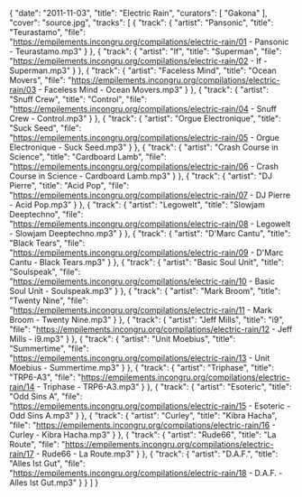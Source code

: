 {
  "date": "2011-11-03",
  "title": "Electric Rain",
  "curators": [
    "Gakona"
  ],
  "cover": "source.jpg",
  "tracks": [
    {
      "track": {
        "artist": "Pansonic",
        "title": "Teurastamo",
        "file": "https://empilements.incongru.org/compilations/electric-rain/01 - Pansonic - Teurastamo.mp3"
      }
    },
    {
      "track": {
        "artist": "If",
        "title": "Superman",
        "file": "https://empilements.incongru.org/compilations/electric-rain/02 - If - Superman.mp3"
      }
    },
    {
      "track": {
        "artist": "Faceless Mind",
        "title": "Ocean Movers",
        "file": "https://empilements.incongru.org/compilations/electric-rain/03 - Faceless Mind - Ocean Movers.mp3"
      }
    },
    {
      "track": {
        "artist": "Snuff Crew",
        "title": "Control",
        "file": "https://empilements.incongru.org/compilations/electric-rain/04 - Snuff Crew - Control.mp3"
      }
    },
    {
      "track": {
        "artist": "Orgue Electronique",
        "title": "Suck Seed",
        "file": "https://empilements.incongru.org/compilations/electric-rain/05 - Orgue Electronique - Suck Seed.mp3"
      }
    },
    {
      "track": {
        "artist": "Crash Course in Science",
        "title": "Cardboard Lamb",
        "file": "https://empilements.incongru.org/compilations/electric-rain/06 - Crash Course in Science - Cardboard Lamb.mp3"
      }
    },
    {
      "track": {
        "artist": "DJ Pierre",
        "title": "Acid Pop",
        "file": "https://empilements.incongru.org/compilations/electric-rain/07 - DJ Pierre - Acid Pop.mp3"
      }
    },
    {
      "track": {
        "artist": "Legowelt",
        "title": "Slowjam Deeptechno",
        "file": "https://empilements.incongru.org/compilations/electric-rain/08 - Legowelt - Slowjam Deeptechno.mp3"
      }
    },
    {
      "track": {
        "artist": "D'Marc Cantu",
        "title": "Black Tears",
        "file": "https://empilements.incongru.org/compilations/electric-rain/09 - D'Marc Cantu - Black Tears.mp3"
      }
    },
    {
      "track": {
        "artist": "Basic Soul Unit",
        "title": "Soulspeak",
        "file": "https://empilements.incongru.org/compilations/electric-rain/10 - Basic Soul Unit - Soulspeak.mp3"
      }
    },
    {
      "track": {
        "artist": "Mark Broom",
        "title": "Twenty Nine",
        "file": "https://empilements.incongru.org/compilations/electric-rain/11 - Mark Broom - Twenty Nine.mp3"
      }
    },
    {
      "track": {
        "artist": "Jeff Mills",
        "title": "i9",
        "file": "https://empilements.incongru.org/compilations/electric-rain/12 - Jeff Mills - i9.mp3"
      }
    },
    {
      "track": {
        "artist": "Unit Moebius",
        "title": "Summertime",
        "file": "https://empilements.incongru.org/compilations/electric-rain/13 - Unit Moebius - Summertime.mp3"
      }
    },
    {
      "track": {
        "artist": "Triphase",
        "title": "TRP6-A3",
        "file": "https://empilements.incongru.org/compilations/electric-rain/14 - Triphase - TRP6-A3.mp3"
      }
    },
    {
      "track": {
        "artist": "Esoteric",
        "title": "Odd Sins A",
        "file": "https://empilements.incongru.org/compilations/electric-rain/15 - Esoteric - Odd Sins A.mp3"
      }
    },
    {
      "track": {
        "artist": "Curley",
        "title": "Kibra Hacha",
        "file": "https://empilements.incongru.org/compilations/electric-rain/16 - Curley - Kibra Hacha.mp3"
      }
    },
    {
      "track": {
        "artist": "Rude66",
        "title": "La Route",
        "file": "https://empilements.incongru.org/compilations/electric-rain/17 - Rude66 - La Route.mp3"
      }
    },
    {
      "track": {
        "artist": "D.A.F.",
        "title": "Alles Ist Gut",
        "file": "https://empilements.incongru.org/compilations/electric-rain/18 - D.A.F. - Alles Ist Gut.mp3"
      }
    }
  ]
}
